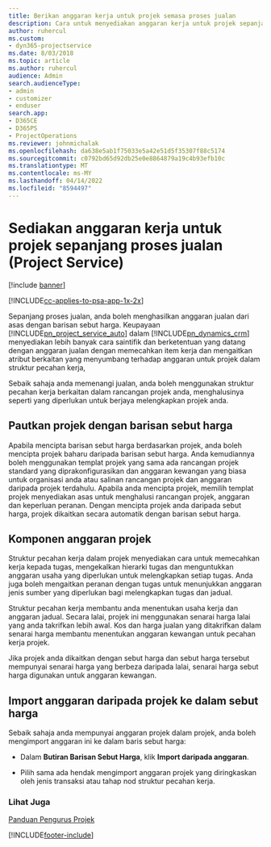 ```yaml
---
title: Berikan anggaran kerja untuk projek semasa proses jualan
description: Cara untuk menyediakan anggaran kerja untuk projek sepanjang proses jualan dalam Project Service
author: ruhercul
ms.custom:
- dyn365-projectservice
ms.date: 8/03/2018
ms.topic: article
ms.author: ruhercul
audience: Admin
search.audienceType:
- admin
- customizer
- enduser
search.app:
- D365CE
- D365PS
- ProjectOperations
ms.reviewer: johnmichalak
ms.openlocfilehash: da638e5ab1f75033e5a42e51d5f35307f88c5174
ms.sourcegitcommit: c0792bd65d92db25e0e8864879a19c4b93efb10c
ms.translationtype: MT
ms.contentlocale: ms-MY
ms.lasthandoff: 04/14/2022
ms.locfileid: "8594497"
---
```

# <a name="provide-work-estimates-for-a-project-during-the-sales-process-project-service"></a>Sediakan anggaran kerja untuk projek sepanjang proses jualan (Project Service)

[!include [banner](../includes/psa-now-project-operations.md)]

[!INCLUDE[cc-applies-to-psa-app-1x-2x](../includes/cc-applies-to-psa-app-1x-2x.md)]

Sepanjang proses jualan, anda boleh menghasilkan anggaran jualan dari asas dengan barisan sebut harga. Keupayaan [!INCLUDE[pn_project_service_auto](../includes/pn-project-service-auto.md)] dalam [!INCLUDE[pn_dynamics_crm](../includes/pn-dynamics-crm.md)] menyediakan lebih banyak cara saintifik dan berketentuan yang datang dengan anggaran jualan dengan memecahkan item kerja dan mengaitkan atribut berkaitan yang menyumbang terhadap anggaran untuk projek dalam struktur pecahan kerja,  
  
 Sebaik sahaja anda memenangi jualan, anda boleh menggunakan struktur pecahan kerja berkaitan dalam rancangan projek anda, menghalusinya seperti yang diperlukan untuk berjaya melengkapkan projek anda.  
  
## <a name="link-a-project-to-a-quote-line"></a>Pautkan projek dengan barisan sebut harga  
 Apabila mencipta barisan sebut harga berdasarkan projek, anda boleh mencipta projek baharu daripada barisan sebut harga. Anda kemudiannya boleh menggunakan templat projek yang sama ada rancangan projek standard yang diprakonfigurasikan dan anggaran kewangan yang biasa untuk organisasi anda atau salinan rancangan projek dan anggaran daripada projek terdahulu. Apabila anda mencipta projek, memilih templat projek menyediakan asas untuk menghalusi rancangan projek, anggaran dan keperluan peranan. Dengan mencipta projek anda daripada sebut harga, projek dikaitkan secara automatik dengan barisan sebut harga.  
  
## <a name="project-estimate-components"></a>Komponen anggaran projek  
 Struktur pecahan kerja dalam projek menyediakan cara untuk memecahkan kerja kepada tugas, mengekalkan hierarki tugas dan menguntukkan anggaran usaha yang diperlukan untuk melengkapkan setiap tugas. Anda juga boleh mengaitkan peranan dengan tugas untuk menunjukkan anggaran jenis sumber yang diperlukan bagi melengkapkan tugas dan jadual.  
  
 Struktur pecahan kerja membantu anda menentukan usaha kerja dan anggaran jadual. Secara lalai, projek ini menggunakan senarai harga lalai yang anda takrifkan lebih awal. Kos dan harga jualan yang ditakrifkan dalam senarai harga membantu menentukan anggaran kewangan untuk pecahan kerja projek.  
  
 Jika projek anda dikaitkan dengan sebut harga dan sebut harga tersebut mempunyai senarai harga yang berbeza daripada lalai, senarai harga sebut harga digunakan untuk anggaran kewangan.  
  
## <a name="import-estimates-from-a-project-into-a-quote"></a>Import anggaran daripada projek ke dalam sebut harga  
 Sebaik sahaja anda mempunyai anggaran projek dalam projek, anda boleh mengimport anggaran ini ke dalam baris sebut harga:  
  
-   Dalam **Butiran Barisan Sebut Harga**, klik **Import daripada anggaran**. 

-   Pilih sama ada hendak mengimport anggaran projek yang diringkaskan oleh jenis transaksi atau tahap nod struktur pecahan kerja.  
  
### <a name="see-also"></a>Lihat Juga  
 [Panduan Pengurus Projek](../psa/project-manager-guide.md)


[!INCLUDE[footer-include](../includes/footer-banner.md)]
